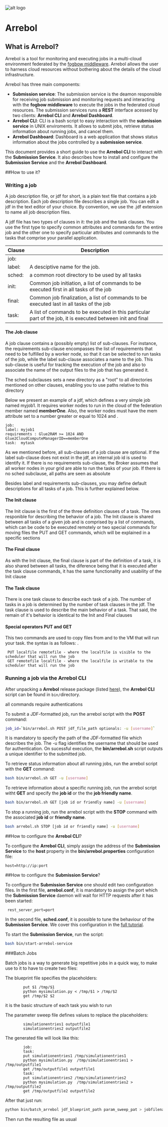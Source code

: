 ![alt logo](assets/ARREBOL-22.png)

# Arrebol
## What is Arrebol?
  Arrebol is a tool for monitoring and executing jobs in a multi-cloud environment federated by the [fogbow middleware](http://www.fogbowcloud.org). Arrebol allows the user to harness cloud resources without bothering about the details of the cloud infrastructure.

  Arrebol has three main components:
  - **Submission service**: The submission service is the deamon responsible for receiving job submission and monitoring requests and interacting with the **fogbow middleware** to execute the jobs in the federated cloud resources. The submission services runs a **REST** interface acessed by two clients: **Arrebol CLI** and **Arrebol Dashboard**.
  - **Arrebol CLI**: CLI is a bash script to easy interaction with the **submission service** in UNIX enviroments. It allows to submit jobs, retrieve status information about running jobs, and cancel them.
  - **Arrebol Dashboard**: Dashboard is a web application that shows status information about the jobs controlled by a **submission service**.

  This document provides a short guide to use the **Arrebol CLI** to interact with the **Submission Service**. It also describes how to install and configure the **Submission Service** and the **Arrebol Dashboard**.

##How to use it?

### Writing a job

A job description file, or jdf for short, is a plain text file that contains a job description. Each job description file describes a single job. You can edit a jdf in the text editor of your choice. By convention, we use the .jdf extension to name all job description files.

A jdf file has two types of clauses in it: the job and the task clauses. You use the first type to specify common attributes
and commands for the entire job and the other one to specify particular attributes and commands to the tasks that comprise your parallel application.

Clause | Description
---- | --------------------
job: |
label: | A desciptive name for the job.
sched: | a common root directory to be used by all tasks
init: | Common job initiation, a list of commands to be executed first in all tasks of the job
final: | Common job finalization, a list of commands to be executed last in all tasks of the job 
task: | A list of commands to be executed in this particular part of the job, it is executed between init and final

#### The Job clause

A job clause contains a (possibly empty) list of sub-clauses. For instance, the requirements sub-clause encompasses the list of requirements that need to be fulfilled by a worker node, so that it can be selected to run tasks of the job, while the label sub-clause associates a name to the job. This sub-clause is useful for tracking the execution of the job and also to associate the name of the output files to the job that has generated it.

The sched subclauses sets a new directory as a "root" to all directories mentioned on other clauses, enabling you to use paths relative to this directory

Below we present an example of a jdf, which defines a very simple job named myjob1. It requires worker nodes to run in the cloud of the federation member named **memberOne**. Also, the worker nodes must have the mem attribute set to a number greater or equal to 1024 and .

    job:
    label: myjob1
    requirements : Glue2RAM >= 1024 AND Glue2CloudComputeManagerID==memberOne
    task:  mytask

As we mentioned before, all sub-clauses of a job clause are optional. If the label sub-clause does not exist in the jdf, an internal job id is used to identify it. If there is no requirements sub-clause, the Broker assumes that all worker nodes in your grid are able to run the tasks of your job. If there is no sched subclause, all paths are seen as absolute

Besides label and requirements sub-clauses, you may define default descriptions for all tasks of a job. This is further explained below.

#### The Init clause

The Init clause is the first of the three definition clauses of a task. The ones responible for describing the behavior of a job. The Init clause is shared between all tasks of a given job and is comprised by a list of commands, which can be code to be executed remotely or two special commands for moving files the PUT and GET commands, which will be explained in a specific sections

#### The Final clause

As with the Init clause, the final clause is part of the definition of a task, it is also shared between all tasks, the diference being that it is executed after the task clause commands, it has the same functionality and usability of the Init clause

#### The Task clause

There is one task clause to describe each task of a job. The number of tasks in a job is determined by the number of task clauses in the jdf. The task clause is used to describe the main behavior of a task. That said, the remain of it's behavior is identical to the Init and Final clauses

#### Special operators PUT and GET
This two commands are used to copy files from and to the VM that will run your task. the syntax is as follows: .
```
 PUT localfile remotefile - where the localfile is visible to the scheduler that will run the job
 GET remotefile localfile - where the localfile is writable to the scheduler that will run the job 
```

### Running a job via the Arrebol CLI

After unpacking a **Arrebol** release package (listed [here](https://github.com/fogbow/arrebol/releases)), the **Arrebol CLI** script can be found in ```bin/```directory.

all commands require authentications

To submit a JDF-formatted job, run the arrebol script with the **POST** command:

```bash
job_id=`bin/arrebol.sh POST jdf_file_path optionals: -u [username]`
```
It is mandatory to specify the path of the JDF-formatted file which describes the job. The -u flag identifies the username that should be used for authentication. On sucessful execution, the **bin/arrebol.sh** script outputs a unique identifier to the submitted job.

To retrieve status information about all running jobs, run the arrebol script with the **GET** command:

```bash
bash bin/arrebol.sh GET -u [username]
```

To retrieve information about a specific running job, run the arrebol script witht **GET** and specify the **job id** or the the **job friendly name**.

```bash
bash bin/arrebol.sh GET [job id or friendly name] -u [username]
```

To stop a running job, run the arrebol script with the **STOP** command with the associated **job id** or **friendly name**.

```bash
bash arrebol.sh STOP [job id or friendly name] -u [username]
```

##How to configure the **Arrebol CLI**?

To configure the **Arrebol CLI**, simply assign the address of the **Submission Service** to the **host** property in the  **bin/arrebol.properties** configuration file:

```
host=http://ip:port
```

##How to configure the **Submission Service**?

To configure the **Submission Service** one should edit two configuration files. In the first file, **arrebol.conf**, it is mandatory to assign the port which the **Submission Service** daemon will wait for HTTP requests after it has been started:

```
 rest_server_port=port
```

In the second file, **sched.conf**, it is possible to tune the behaviour of the **Submission Service**. We cover this  configuration in the [full tutorial]().

To start the **Submission Service**, run the script:

```bash
bash bin/start-arrebol-service
```

###Batch Jobs

Batch jobs is a way to generate big repetitive jobs in a quick way, to make use to it to have to create two files: 

The blueprint file specifies the placeholders:
            
            put $1 /tmp/$1
            python mysimulation.py < /tmp/$1 > /tmp/$2
            get /tmp/$2 $2

it is the basic structure of each task you wish to run

The parameter sweep file defines values to replace the placeholders:

            simulationentries1 outputfile1
            simulationentries2 outputfile2
            
The generated file will look like this:
      
            job:
            task:
            put simulationentries1 /tmp/simulationentries1
            python mysimulation.py  /tmp/simulationentries1 > /tmp/outputfile1
            get /tmp/outputfile1 outputfile1
            task:
            put simulationentries2 /tmp/simulationentries2
            python mysimulation.py  /tmp/simulationentries2 > /tmp/outputfile2
            get /tmp/outputfile2 outputfile2
            
            
After that just run:

```bash
python bin/batch_arrebol jdf_blueprint_path param_sweep_pat > jobfilename.jdf
```

Then run the resulting file as usual
